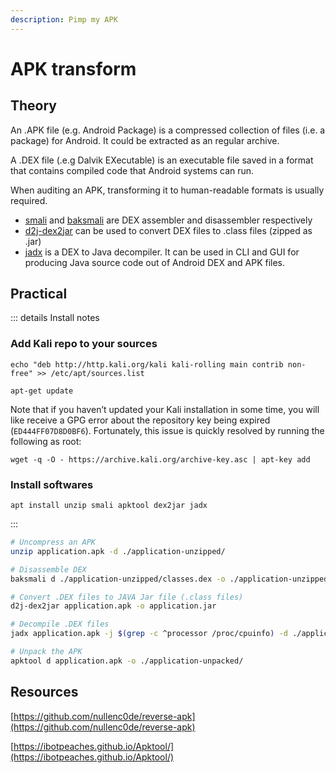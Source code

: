 ```yaml
---
description: Pimp my APK
---
```


# APK transform

## Theory

An .APK file (e.g. Android Package) is a compressed collection of files (i.e. a package) for Android. It could be extracted as an regular archive.

A .DEX file (.e.g Dalvik EXecutable) is an executable file saved in a format that contains compiled code that Android systems can run.

When auditing an APK, transforming it to human-readable formats is usually required.

* [smali](https://github.com/JesusFreke/smali) and [baksmali](https://github.com/JesusFreke/smali) are DEX assembler and disassembler respectively
* [d2j-dex2jar](https://github.com/pxb1988/dex2jar) can be used to convert DEX files to .class files (zipped as .jar)
* [jadx](https://github.com/skylot/jadx) is a DEX to Java decompiler. It can be used in CLI and GUI for producing Java source code out of Android DEX and APK files.

## Practical

::: details Install notes
### Add Kali repo to your sources


```
echo "deb http://http.kali.org/kali kali-rolling main contrib non-free" >> /etc/apt/sources.list 

apt-get update
```


Note that if you haven’t updated your Kali installation in some time, you will like receive a GPG error about the repository key being expired (`ED444FF07D8D0BF6`). Fortunately, this issue is quickly resolved by running the following as root:

```
wget -q -O - https://archive.kali.org/archive-key.asc | apt-key add
```

### Install softwares

```
apt install unzip smali apktool dex2jar jadx
```
:::


```bash
# Uncompress an APK
unzip application.apk -d ./application-unzipped/

# Disassemble DEX
baksmali d ./application-unzipped/classes.dex -o ./application-unzipped/classes.dex.out/ 2>/dev/null

# Convert .DEX files to JAVA Jar file (.class files)
d2j-dex2jar application.apk -o application.jar

# Decompile .DEX files
jadx application.apk -j $(grep -c ^processor /proc/cpuinfo) -d ./application-jadx/ > /dev/null

# Unpack the APK
apktool d application.apk -o ./application-unpacked/ 
```

## Resources

[https://github.com/nullenc0de/reverse-apk](https://github.com/nullenc0de/reverse-apk)

[https://ibotpeaches.github.io/Apktool/](https://ibotpeaches.github.io/Apktool/)
